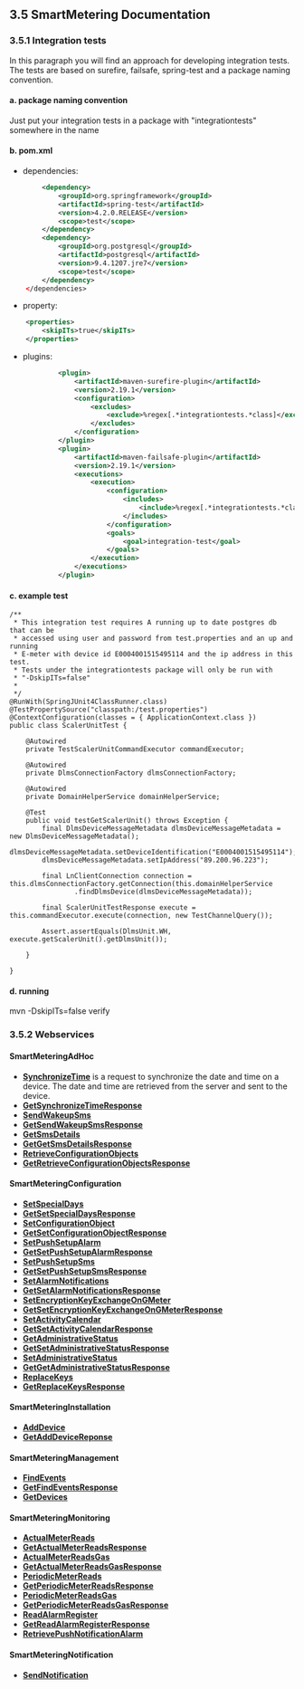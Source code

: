 ## 3.5 SmartMetering Documentation


### 3.5.1 Integration tests

In this paragraph you will find an approach for developing integration tests. The tests are based on surefire, failsafe, spring-test and a package naming convention.

#### a. package naming convention
Just put your integration tests in a package with "integrationtests" somewhere in the name  
#### b. pom.xml
* dependencies:
```xml
        <dependency>
            <groupId>org.springframework</groupId>
            <artifactId>spring-test</artifactId>
            <version>4.2.0.RELEASE</version>
            <scope>test</scope>
        </dependency>
        <dependency>
            <groupId>org.postgresql</groupId>
            <artifactId>postgresql</artifactId>
            <version>9.4.1207.jre7</version>
            <scope>test</scope>
        </dependency>
    </dependencies>
```
* property:
```xml
    <properties>
        <skipITs>true</skipITs>
    </properties>
```
* plugins:
```xml
            <plugin>
                <artifactId>maven-surefire-plugin</artifactId>
                <version>2.19.1</version>
                <configuration>
                    <excludes>
                        <exclude>%regex[.*integrationtests.*class]</exclude>                        
                    </excludes>
                </configuration>
            </plugin>
            <plugin>
                <artifactId>maven-failsafe-plugin</artifactId>
                <version>2.19.1</version>
                <executions>
                    <execution>
                        <configuration>
                            <includes>
                                <include>%regex[.*integrationtests.*class]</include>                            
                            </includes>
                        </configuration>
                        <goals>
                            <goal>integration-test</goal>
                        </goals>
                    </execution>
                </executions> 
            </plugin>
```

#### c. example test
```
/**
 * This integration test requires A running up to date postgres db that can be
 * accessed using user and password from test.properties and an up and running
 * E-meter with device id E0004001515495114 and the ip address in this test.
 * Tests under the integrationtests package will only be run with
 * "-DskipITs=false"
 *
 */
@RunWith(SpringJUnit4ClassRunner.class)
@TestPropertySource("classpath:/test.properties")
@ContextConfiguration(classes = { ApplicationContext.class })
public class ScalerUnitTest {

    @Autowired
    private TestScalerUnitCommandExecutor commandExecutor;

    @Autowired
    private DlmsConnectionFactory dlmsConnectionFactory;

    @Autowired
    private DomainHelperService domainHelperService;

    @Test
    public void testGetScalerUnit() throws Exception {
        final DlmsDeviceMessageMetadata dlmsDeviceMessageMetadata = new DlmsDeviceMessageMetadata();
        dlmsDeviceMessageMetadata.setDeviceIdentification("E0004001515495114");
        dlmsDeviceMessageMetadata.setIpAddress("89.200.96.223");

        final LnClientConnection connection = this.dlmsConnectionFactory.getConnection(this.domainHelperService
                .findDlmsDevice(dlmsDeviceMessageMetadata));

        final ScalerUnitTestResponse execute = this.commandExecutor.execute(connection, new TestChannelQuery());

        Assert.assertEquals(DlmsUnit.WH, execute.getScalerUnit().getDlmsUnit());

    }

}
```
#### d. running
mvn -DskipITs=false verify

### 3.5.2 Webservices

#### SmartMeteringAdHoc
- **[SynchronizeTime](./section3.x/SynchronizeTime.md)** is a request to synchronize the date and time on a device. The date and time are retrieved from the server and sent to the device.
- **[GetSynchronizeTimeResponse](./section3.x/GetSynchronizeTimeResponse.md)**
- **[SendWakeupSms](./section3.x/SendWakeupSms.md)**
- **[GetSendWakeupSmsResponse](./section3.x/GetSendWakeupSmsResponse.md)**
- **[GetSmsDetails](./section3.x/GetSmsDetails.md)**
- **[GetGetSmsDetailsResponse](./section3.x/GetGetSmsDetailsResponse.md)**
- **[RetrieveConfigurationObjects](./section3.x/RetrieveConfigurationObjects.md)**
- **[GetRetrieveConfigurationObjectsResponse](./section3.x/GetRetrieveConfigurationObjectsResponse.md)**

#### SmartMeteringConfiguration
- **[SetSpecialDays](./section3.x/SetSpecialDays.md)**
- **[GetSetSpecialDaysResponse](./section3.x/GetSetSpecialDaysResponse.md)**
- **[SetConfigurationObject](./section3.x/SetConfigurationObject.md)**
- **[GetSetConfigurationObjectResponse](./section3.x/GetSetConfigurationObjectResponse.md)**
- **[SetPushSetupAlarm](./section3.x/SetPushSetupAlarm.md)**
- **[GetSetPushSetupAlarmResponse](./section3.x/GetSetPushSetupAlarmResponse.md)**
- **[SetPushSetupSms](./section3.x/SetPushSetupSms.md)**
- **[GetSetPushSetupSmsResponse](./section3.x/GetSetPushSetupSmsResponse.md)**
- **[SetAlarmNotifications](./section3.x/SetAlarmNotifications.md)**
- **[GetSetAlarmNotificationsResponse](./section3.x/GetSetAlarmNotificationsResponse.md)**
- **[SetEncryptionKeyExchangeOnGMeter](./section3.x/SetEncryptionKeyExchangeOnGMeter.md)**
- **[GetSetEncryptionKeyExchangeOnGMeterResponse](./section3.x/GetSetEncryptionKeyExchangeOnGMeterResponse.md)**
- **[SetActivityCalendar](./section3.x/SetActivityCalendar.md)**
- **[GetSetActivityCalendarResponse](./section3.x/GetSetActivityCalendarResponse.md)**
- **[GetAdministrativeStatus](./section3.x/GetAdministrativeStatus.md)**
- **[GetSetAdministrativeStatusResponse](./section3.x/GetSetAdministrativeStatusResponse.md)**
- **[SetAdministrativeStatus](./section3.x/SetAdministrativeStatus.md)**
- **[GetGetAdministrativeStatusResponse](./section3.x/GetGetAdministrativeStatusResponse.md)**
- **[ReplaceKeys](./section3.x/ReplaceKeys.md)**
- **[GetReplaceKeysResponse](./section3.x/GetReplaceKeysResponse.md)**

#### SmartMeteringInstallation
- **[AddDevice](./section3.x/AddDevice.md)**
- **[GetAddDeviceReponse](./section3.x/GetAddDeviceReponse.md)**

#### SmartMeteringManagement
- **[FindEvents](./section3.x/FindEvents.md)**
- **[GetFindEventsResponse](./section3.x/GetFindEventsResponse.md)**
- **[GetDevices](./section3.x/GetDevices.md)**

#### SmartMeteringMonitoring
- **[ActualMeterReads](./section3.x/ActualMeterReads.md)**
- **[GetActualMeterReadsResponse](./section3.x/GetActualMeterReadsResponse.md)**
- **[ActualMeterReadsGas](./section3.x/ActualMeterReadsGas.md)**
- **[GetActualMeterReadsGasResponse](./section3.x/GetActualMeterReadsGasResponse.md)**
- **[PeriodicMeterReads](./section3.x/PeriodicMeterReads.md)**
- **[GetPeriodicMeterReadsResponse](./section3.x/GetPeriodicMeterReadsResponse.md)**
- **[PeriodicMeterReadsGas](./section3.x/PeriodicMeterReadsGas.md)**
- **[GetPeriodicMeterReadsGasResponse](./section3.x/GetPeriodicMeterReadsGasResponse.md)**
- **[ReadAlarmRegister](./section3.x/ReadAlarmRegister.md)**
- **[GetReadAlarmRegisterResponse](./section3.x/GetReadAlarmRegisterResponse.md)**
- **[RetrievePushNotificationAlarm](./section3.x/RetrievePushNotificationAlarm.md)**

#### SmartMeteringNotification
- **[SendNotification](./section3.x/SendNotification.md)**

